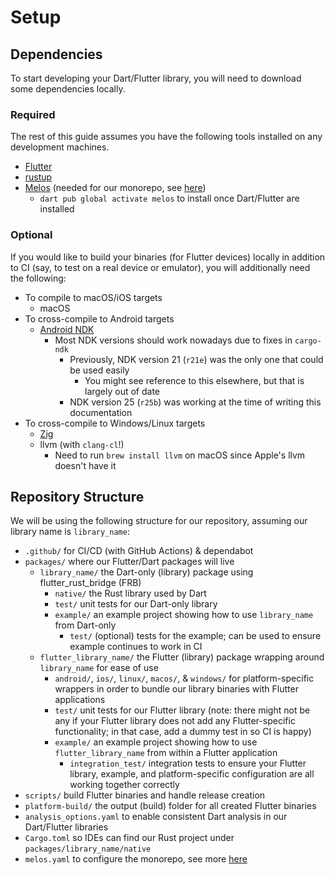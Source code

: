 # Setup

## Dependencies
To start developing your Dart/Flutter library, you will need to download some dependencies locally.

### Required
The rest of this guide assumes you have the following tools installed on any development machines.
- [Flutter](https://docs.flutter.dev/get-started/install)
- [rustup](https://rustup.rs)
- [Melos](https://melos.invertase.dev) (needed for our monorepo, see [here](library/melos.md))
  - `dart pub global activate melos` to install once Dart/Flutter are installed

### Optional
If you would like to build your binaries (for Flutter devices) locally in addition to CI 
(say, to test on a real device or emulator), you will additionally need the following:
- To compile to macOS/iOS targets
  - macOS
- To cross-compile to Android targets
  - [Android NDK](https://developer.android.com/ndk/downloads)
    - Most NDK versions should work nowadays due to fixes in `cargo-ndk`
      - Previously, NDK version 21 (`r21e`) was the only one that could be used easily
        - You might see reference to this elsewhere, but that is largely out of date
      - NDK version 25 (`r25b`) was working at the time of writing this documentation
- To cross-compile to Windows/Linux targets
  - [Zig](https://ziglang.org/learn/getting-started/#installing-zig)
  - llvm (with `clang-cl`!)
    - Need to run `brew install llvm` on macOS since Apple's llvm doesn't have it

## Repository Structure
We will be using the following structure for our repository, assuming our library name is `library_name`:
- `.github/` for CI/CD (with GitHub Actions) & dependabot
- `packages/` where our Flutter/Dart packages will live
  - `library_name/` the Dart-only (library) package using flutter_rust_bridge (FRB)
    - `native/` the Rust library used by Dart
    - `test/` unit tests for our Dart-only library
    - `example/` an example project showing how to use `library_name` from Dart-only
      - `test/` (optional) tests for the example; can be used to ensure example continues to work in CI
  - `flutter_library_name/` the Flutter (library) package wrapping around `library_name` for ease of use
    - `android/`, `ios/`, `linux/`, `macos/`, & `windows/` for platform-specific wrappers in order to bundle our library binaries with Flutter applications
    - `test/` unit tests for our Flutter library (note: there might not be any if your Flutter library does not add any Flutter-specific functionality; in that case, add a dummy test in so CI is happy)
    - `example/` an example project showing how to use `flutter_library_name` from within a Flutter application
      - `integration_test/` integration tests to ensure your Flutter library, example, and platform-specific configuration are all working together correctly
- `scripts/` build Flutter binaries and handle release creation
- `platform-build/` the output (build) folder for all created Flutter binaries
- `analysis_options.yaml` to enable consistent Dart analysis in our Dart/Flutter libraries
- `Cargo.toml` so IDEs can find our Rust project under `packages/library_name/native`
- `melos.yaml` to configure the monorepo, see more [here](library/melos.md)
